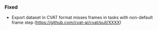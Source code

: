 ### Fixed

- Export dataset in CVAT format misses frames in tasks with non-default frame step
  (<https://github.com/cvat-ai/cvat/pull/XXXX>)
